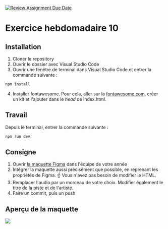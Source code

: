 [![Review Assignment Due Date](https://classroom.github.com/assets/deadline-readme-button-22041afd0340ce965d47ae6ef1cefeee28c7c493a6346c4f15d667ab976d596c.svg)](https://classroom.github.com/a/rVz4ohw9)
# Exercice hebdomadaire 10

## Installation

1. Cloner le repository
2. Ouvrir le dossier avec Visual Studio Code
3. Ouvrir une fenêtre de terminal dans Visual Studio Code et entrer la commande suivante :

```bash
npm install
```

4. Installer fontawesome. Pour cela, aller sur la [fontawesome.com](https://fontawesome.com), créer un kit et l'ajouter dans le _head_ de index.html.

## Travail

Depuis le terminal, entrer la commande suivante :

```bash
npm run dev
```

## Consigne

1. Ouvrir [la maquette Figma](https://www.figma.com/design/630nMAjuv0gQPUFuFfXwsN/imd2-exercice-hebdomadaire-10?node-id=0-1&m=dev) dans l'équipe de votre année
2. Intégrer la maquette aussi précisément que possible, en reprenant les propriétés de Figma. ☝️ Vous n'avez pas besoin de modifier le HTML.
3. Remplacer l'audio par un morceau de votre choix. Modifier également le titre de la piste et de l'artiste.
4. Faire un commit, puis un push

## Aperçu de la maquette

![](maquette.png)

